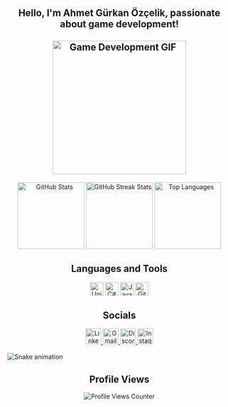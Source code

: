 <h2 align="center">
  Hello, I'm Ahmet Gürkan Özçelik, passionate about game development!<br><br>
  <img align="center" height="300" src="https://media.giphy.com/media/3oEjI1erPMTMBFmNHi/giphy.gif" alt="Game Development GIF"/>
</h2>

<div align="center">
  <img src="https://github-readme-stats.vercel.app/api?username=ahmedgozcelik&show_icons=true&include_all_commits=true&count_private=true&theme=dracula" alt="GitHub Stats" height="150" />
  <img src="https://github-readme-streak-stats.herokuapp.com/?user=ahmedgozcelik&theme=dracula" alt="GitHub Streak Stats" height="150" />
  <img src="https://github-readme-stats.vercel.app/api/top-langs/?username=ahmedgozcelik&layout=compact&theme=dracula" alt="Top Languages" height="150" />
</div>

<h2 align="center">Languages and Tools</h2>
<div align="center">
  <img src="https://cdn.jsdelivr.net/gh/devicons/devicon/icons/unity/unity-original.svg" alt="Unity Logo" height="30" />
  <img src="https://cdn.jsdelivr.net/gh/devicons/devicon/icons/csharp/csharp-original.svg" alt="C# Logo" height="30" />
  <img src="https://cdn.jsdelivr.net/gh/devicons/devicon/icons/javascript/javascript-original.svg" alt="JavaScript Logo" height="30" />
  <img src="https://cdn.jsdelivr.net/gh/devicons/devicon/icons/git/git-original.svg" alt="Git Logo" height="30" />
</div>

<h2 align="center">Socials</h2>
<div align="center">
  <a href="https://www.linkedin.com/in/ahmet-gurkan-ozcelik/" target="_blank">
    <img src="https://img.shields.io/badge/LinkedIn-blue?style=for-the-badge&logo=linkedin&labelColor=blue" alt="LinkedIn Badge" height="35" />
  </a>
  <a href="mailto:ahmetgozcelik@gmail.com" target="_blank">
    <img src="https://img.shields.io/badge/Gmail-D14836?style=for-the-badge&logo=gmail&logoColor=white" alt="Gmail Badge" height="35" />
  </a>
  <a href="https://discordapp.com/users/401279762632409088" target="_blank">
    <img src="https://img.shields.io/badge/Discord-7289DA?style=for-the-badge&logo=discord&logoColor=white" alt="Discord Badge" height="35" />
  </a>
  <a href="https://www.instagram.com/ahmetgozcelik/" target="_blank">
    <img src="https://img.shields.io/badge/Instagram-E4405F?style=for-the-badge&logo=instagram&logoColor=white" alt="Instagram Badge" height="35" />
  </a>
</div>

<br clear="both">
<img src="https://github.com/ahmedgozcelik/ahmedgozcelik/blob/output/github-contribution-grid-snake.svg" alt="Snake animation"/>

<div align="center">
  <h2>Profile Views</h2>
  <img src="https://komarev.com/ghpvc/?username=ahmedgozcelik&style=flat-square" alt="Profile Views Counter" />
</div>

